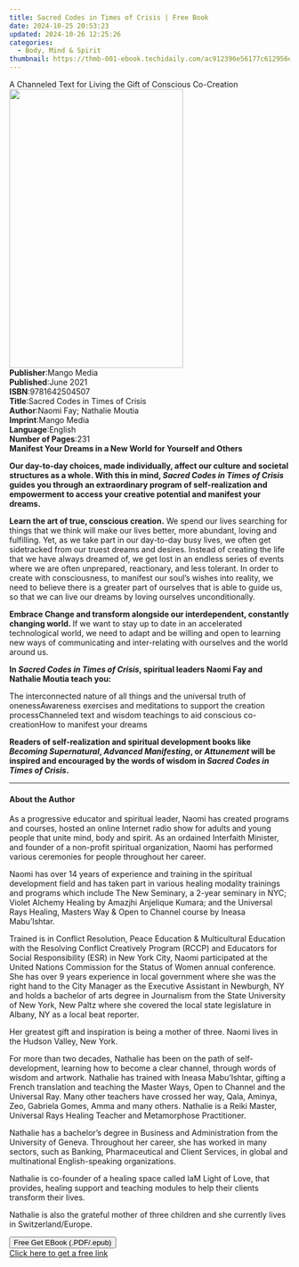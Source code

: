 ```yaml
---
title: Sacred Codes in Times of Crisis | Free Book
date: 2024-10-25 20:53:23
updated: 2024-10-26 12:25:26
categories:
  - Body, Mind & Spirit
thumbnail: https://thmb-001-ebook.techidaily.com/ac912396e56177c612956e4b25a1cc255a48128ba9e5c5fcf0f1571e18b7818b.jpg
---
```

<main id="book-container">
  <div class="flex flex-col">
    <div class="book-brief flex-1 py-6 px-4 sm:p-6 md:py-10 md:px-8">
      <!-- brief-->
      <div class="book-brief-main">
        A Channeled Text for Living the Gift of Conscious Co-Creation
      </div>
    </div>
    <div
      class="book-meta-info flex-1 grid gap-4 col-start-1 col-end-3 row-start-1 sm:mb-6 sm:grid-cols-4 lg:gap-6 lg:col-start-2 lg:row-end-6 lg:row-span-6 lg:mb-0"
    >
      <div
        class="book-meta-info-left place-content-center mt-4 p-4 text-sm leading-6 col-start-2 col-span-2 dark:text-slate-400"
      >
        <img
          class="w-full h-500 object-cover rounded-lg sm:h-255 sm:col-span-2 lg:col-span-full"
          src="https://img-001-ebook.techidaily.com/49fb12a36fe189f7a51434ac0ced18d2249d13dc1a9a7c4727592af088e0d38d.jpg"
          alt=""
          width="312"
          height="500"
        />
      </div>
      <div
        class="book-meta-info-right mt-2 col-start-1 row-start-2 col-span-3 self-center"
      >
        <!-- meta data  -->
        <div class="flex flex-col px-4 md:px-8">
          <div class="flex-1">
            <strong>Publisher</strong>:<span class="px-2">Mango Media</span>
          </div>
          <div class="flex-1">
            <strong>Published</strong>:<span class="px-2">June 2021</span>
          </div>
          <div class="flex-1">
            <strong>ISBN</strong>:<span class="px-2">9781642504507</span>
          </div>
          <div class="flex-1">
            <strong>Title</strong>:<span class="px-2"
              >Sacred Codes in Times of Crisis</span
            >
          </div>
          <div class="flex-1">
            <strong>Author</strong>:<span class="px-2"
              >Naomi Fay; Nathalie Moutia</span
            >
          </div>
          <div class="flex-1">
            <strong>Imprint</strong>:<span class="px-2">Mango Media</span>
          </div>
          <div class="flex-1">
            <strong>Language</strong>:<span class="px-2">English</span>
          </div>
          <div class="flex-1">
            <strong>Number of Pages</strong>:<span class="px-2">231</span>
          </div>
        </div>
      </div>
    </div>
    <div class="book-description flex-1 py-6 px-4 sm:p-6 md:py-10 md:px-8">
      <div class="book-description-main">
        <div accordion-content="" id="description">
          <b>Manifest Your Dreams in a New World for Yourself and Others</b
          ><br />
          <p>
            <b
              >Our day-to-day choices, made individually, affect our culture and
              societal structures as a whole. With this in mind,
              <i>Sacred Codes in Times of Crisis</i> guides you through an
              extraordinary program of self-realization and empowerment to
              access your creative potential and manifest your dreams.</b
            ><br />
          </p>
          <p>
            <b>Learn the art of true, conscious creation.</b> We spend our lives
            searching for things that we think will make our lives better, more
            abundant, loving and fulfilling. Yet, as we take part in our
            day-to-day busy lives, we often get sidetracked from our truest
            dreams and desires. Instead of creating the life that we have always
            dreamed of, we get lost in an endless series of events where we are
            often unprepared, reactionary, and less tolerant. In order to create
            with consciousness, to manifest our soul’s wishes into reality, we
            need to believe there is a greater part of ourselves that is able to
            guide us, so that we can live our dreams by loving ourselves
            unconditionally.<br />
          </p>
          <p>
            <b
              >Embrace Change and transform alongside our interdependent,
              constantly changing world. </b
            >If we want to stay up to date in an accelerated technological
            world, we need to adapt and be willing and open to learning new ways
            of communicating and inter-relating with ourselves and the world
            around us.<br />
          </p>
          <p>
            <b
              >In <i>Sacred Codes in Times of Crisis</i>, spiritual leaders
              Naomi Fay and Nathalie Moutia teach you:</b
            ><br />
          </p>
          The interconnected nature of all things and the universal truth of
          onenessAwareness exercises and meditations to support the creation
          processChanneled text and wisdom teachings to aid conscious
          co-creationHow to manifest your dreams
          <p></p>
          <p>
            <b
              >Readers of self-realization and spiritual development books like
              <i>Becoming Supernatural</i>, <i>Advanced Manifesting</i>, or
              <i>Attunement</i> will be inspired and encouraged by the words of
              wisdom in <i>Sacred Codes in Times of Crisis</i>.</b
            >
          </p>
        </div>
        <div class="accordion-fader"></div>
      </div>
    </div>
    <div class="book-excerpts flex-1 py-6 px-4 sm:p-6 md:py-10 md:px-8">
      <!-- excerpts-->
      <div class="book-excerpts-main">
        <hr />
        <h4 class="placeholder placeholder-heading">
          <span>About the Author</span>
        </h4>
        <p></p>
        <p>
          As a progressive educator and spiritual leader, Naomi has created
          programs and courses, hosted an online Internet radio show for adults
          and young people that unite mind, body and spirit. As an ordained
          Interfaith Minister, and founder of a non-profit spiritual
          organization, Naomi has performed various ceremonies for people
          throughout her career.<br />
        </p>
        <p>
          Naomi has over 14 years of experience and training in the spiritual
          development field and has taken part in various healing modality
          trainings and programs which include The New Seminary, a 2-year
          seminary in NYC; Violet Alchemy Healing by Amazjhi Anjelique Kumara;
          and the Universal Rays Healing, Masters Way &amp; Open to Channel
          course by Ineasa Mabu’Ishtar. <br />
        </p>
        <p>
          Trained is in Conflict Resolution, Peace Education &amp; Multicultural
          Education with the Resolving Conflict Creatively Program (RCCP) and
          Educators for Social Responsibility (ESR) in New York City, Naomi
          participated at the United Nations Commission for the Status of Women
          annual conference. She has over 9 years experience in local government
          where she was the right hand to the City Manager as the Executive
          Assistant in Newburgh, NY and holds a bachelor of arts degree in
          Journalism from the State University of New York, New Paltz where she
          covered the local state legislature in Albany, NY as a local beat
          reporter. <br />
        </p>
        <p>
          Her greatest gift and inspiration is being a mother of three. Naomi
          lives in the Hudson Valley, New York.
        </p>
        <p>
          For more than two decades, Nathalie has been on the path of
          self-development, learning how to become a clear channel, through
          words of wisdom and artwork. Nathalie has trained with Ineasa
          Mabu’Ishtar, gifting a French translation and teaching the Master
          Ways, Open to Channel and the Universal Ray. Many other teachers have
          crossed her way, Qala, Aminya, Zeo, Gabriela Gomes, Amma and many
          others. Nathalie is a Reiki Master, Universal Rays Healing Teacher and
          Metamorphose Practitioner.<br />
        </p>
        <p>
          Nathalie has a bachelor’s degree in Business and Administration from
          the University of Geneva. Throughout her career, she has worked in
          many sectors, such as Banking, Pharmaceutical and Client Services, in
          global and multinational English-speaking organizations.<br />
        </p>
        <p>
          Nathalie is co-founder of a healing space called IaM Light of Love,
          that provides, healing support and teaching modules to help their
          clients transform their lives.<br />
        </p>
        <p>
          Nathalie is also the grateful mother of three children and she
          currently lives in Switzerland/Europe.
        </p>
        <p></p>
      </div>
    </div>
    <div
      class="book-about-author flex-1 py-6 px-4 sm:p-6 md:py-10 md:px-8"
    ></div>
    <div class="book-free-get flex-1 py-6 px-4 sm:p-6 md:py-10 md:px-8">
      <button
        id="btn-free-get"
        class="bg-blue-500 hover:bg-blue-700 text-white font-bold py-2 px-4 rounded"
      >
        Free Get EBook (.PDF/.epub)
      </button>
      <div id="countdown-display" class="px-2 text-lg mt-2"></div>
      <a
        id="free-link"
        class="hidden bg-blue-500 hover:bg-blue-700 text-white font-bold py-2 px-4 rounded"
        href="https://www.ebooks.com/en-us/book/210710267/sacred-codes-in-times-of-crisis/naomi-fay/"
        target="_blank"
        >Click here to get a free link</a
      >
    </div>
    <script>
      let countdownTime = 0;
      let countdownInterval = null;
      document
        .getElementById('btn-free-get')
        .addEventListener('click', startCountdown);
      function startCountdown() {
        countdownTime = new Date().getTime() + 60000 * 3;
        countdownInterval = setInterval(updateCountdown, 1000);
        document.getElementById('btn-free-get').disabled = true;
        document
          .getElementById('btn-free-get')
          .classList.add('bg-gray-500', 'cursor-not-allowed');
      }
      function updateCountdown() {
        let currentTime = new Date().getTime();
        let timeLeft = countdownTime - currentTime;
        let secondsLeft = Math.floor(timeLeft / 1000);
        document.getElementById('countdown-display').innerHTML =
          `Remaining time: ${secondsLeft} seconds.`;
        if (secondsLeft <= 0) {
          clearInterval(countdownInterval);
          document.getElementById('btn-free-get').classList.add('hidden');
          document.getElementById('free-link').classList.remove('hidden');
          document.getElementById('countdown-display').innerHTML = '';
        }
      }
    </script>
  </div>
</main>
